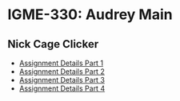 # IGME-330: Audrey Main

## Nick Cage Clicker

* [Assignment Details Part 1](https://github.com/tonethar/IGME-330-Master/blob/master/notes/HW-cage-clicker-1.md)
* [Assignment Details Part 2](https://github.com/tonethar/IGME-330-Master/blob/master/notes/HW-cage-clicker-2.md)
* [Assignment Details Part 3](https://github.com/tonethar/IGME-330-Master/blob/master/notes/HW-cage-clicker-3.md)
* [Assignment Details Part 4](https://github.com/tonethar/IGME-330-Master/blob/master/notes/HW-cage-clicker-4.md)